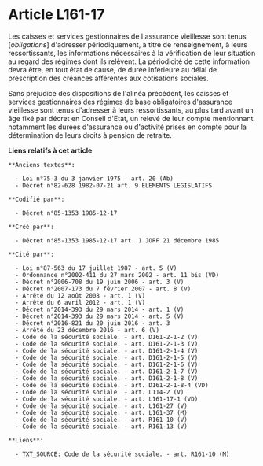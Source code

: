 # Article L161-17

Les caisses et services gestionnaires de l'assurance vieillesse sont tenus [*obligations*] d'adresser périodiquement, à titre
de renseignement, à leurs ressortissants, les informations nécessaires à la vérification de leur situation au regard des
régimes dont ils relèvent. La périodicité de cette information devra être, en tout état de cause, de durée inférieure au
délai de prescription des créances afférentes aux cotisations sociales. 

Sans préjudice des dispositions de l'alinéa précédent, les caisses et services gestionnaires des régimes de base obligatoires
d'assurance vieillesse sont tenus d'adresser à leurs ressortissants, au plus tard avant un âge fixé par décret en Conseil
d'Etat, un relevé de leur compte mentionnant notamment les durées d'assurance ou d'activité prises en compte pour la
détermination de leurs droits à pension de retraite.

**Liens relatifs à cet article**

	**Anciens textes**:

	  - Loi n°75-3 du 3 janvier 1975 - art. 20 (Ab)
	  - Décret n°82-628 1982-07-21 art. 9 ELEMENTS LEGISLATIFS

	**Codifié par**:

	  - Décret n°85-1353 1985-12-17

	**Créé par**:

	  - Décret n°85-1353 1985-12-17 art. 1 JORF 21 décembre 1985

	**Cité par**:

	  - Loi n°87-563 du 17 juillet 1987 - art. 5 (V)
	  - Ordonnance n°2002-411 du 27 mars 2002 - art. 11 bis (VD)
	  - Décret n°2006-708 du 19 juin 2006 - art. 3 (V)
	  - Décret n°2007-173 du 7 février 2007 - art. 8 (V)
	  - Arrêté du 12 août 2008 - art. 1 (V)
	  - Arrêté du 6 avril 2012 - art. 1 (V)
	  - Décret n°2014-393 du 29 mars 2014 - art. 1 (V)
	  - Décret n°2014-393 du 29 mars 2014 - art. 5 (V)
	  - Décret n°2016-821 du 20 juin 2016 - art. 3
	  - Arrêté du 23 décembre 2016 - art. 6 (V)
	  - Code de la sécurité sociale. - art. D161-2-1-2 (V)
	  - Code de la sécurité sociale. - art. D161-2-1-3 (V)
	  - Code de la sécurité sociale. - art. D161-2-1-4 (V)
	  - Code de la sécurité sociale. - art. D161-2-1-5 (V)
	  - Code de la sécurité sociale. - art. D161-2-1-6 (V)
	  - Code de la sécurité sociale. - art. D161-2-1-7 (V)
	  - Code de la sécurité sociale. - art. D161-2-1-8 (V)
	  - Code de la sécurité sociale. - art. D161-2-1-8-4 (VD)
	  - Code de la sécurité sociale. - art. L114-2 (V)
	  - Code de la sécurité sociale. - art. L161-17-1 (VD)
	  - Code de la sécurité sociale. - art. L161-27 (V)
	  - Code de la sécurité sociale. - art. L161-37 (M)
	  - Code de la sécurité sociale. - art. R161-10 (V)
	  - Code de la sécurité sociale. - art. R161-13 (V)

	**Liens**:

	  - TXT_SOURCE: Code de la sécurité sociale. - art. R161-10 (M)
